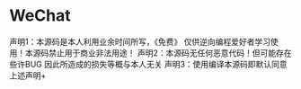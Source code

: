 # WeChat
声明1：本源码是本人利用业余时间所写，《免费》 仅供逆向编程爱好者学习使用！本源码禁止用于商业非法用途！ 声明2：本源码无任何恶意代码！但可能存在些许BUG 因此所造成的损失等概与本人无关 声明3：使用编译本源码即默认同意上述声明+
